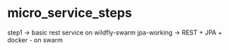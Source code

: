 # micro_service_steps
step1 -> basic rest service on wildfly-swarm
jpa-working -> REST + JPA + docker -  on swarm


